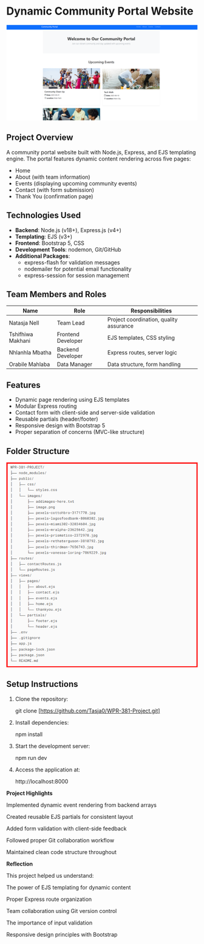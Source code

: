# Dynamic Community Portal Website

![Project Screenshot](/public/images/image.png)

## Project Overview
A community portal website built with Node.js, Express, and EJS templating engine. The portal features dynamic content rendering across five pages:
- Home
- About (with team information)
- Events (displaying upcoming community events)
- Contact (with form submission)
- Thank You (confirmation page)

## Technologies Used
- **Backend**: Node.js (v18+), Express.js (v4+)
- **Templating**: EJS (v3+)
- **Frontend**: Bootstrap 5, CSS
- **Development Tools**: nodemon, Git/GitHub
- **Additional Packages**: 
  - express-flash for validation messages
  - nodemailer for potential email functionality
  - express-session for session management

## Team Members and Roles
| Name                | Role                  | Responsibilities |
|---------------------|-----------------------|------------------|
| Natasja Nell        | Team Lead             | Project coordination, quality assurance |
| Tshifhiwa Makhani   | Frontend Developer    | EJS templates, CSS styling |
| Nhlanhla Mbatha     | Backend Developer     | Express routes, server logic |
| Orabile Mahlaba     | Data Manager          | Data structure, form handling |

## Features
- Dynamic page rendering using EJS templates
- Modular Express routing
- Contact form with client-side and server-side validation
- Reusable partials (header/footer)
- Responsive design with Bootstrap 5
- Proper separation of concerns (MVC-like structure)

## Folder Structure 

![Screenshot](/public/images/Screenshot-2025-05-14-191209.png)

## Setup Instructions
1. Clone the repository:
   
   git clone [https://github.com/Tasja0/WPR-381-Project.git]

2. Install dependencies:

    npm install

3. Start the development server:

    npm run dev

4. Access the application at:

   http://localhost:8000

**Project Highlights**

Implemented dynamic event rendering from backend arrays

Created reusable EJS partials for consistent layout

Added form validation with client-side feedback

Followed proper Git collaboration workflow

Maintained clean code structure throughout

**Reflection**

This project helped us understand:

The power of EJS templating for dynamic content

Proper Express route organization

Team collaboration using Git version control

The importance of input validation

Responsive design principles with Bootstrap